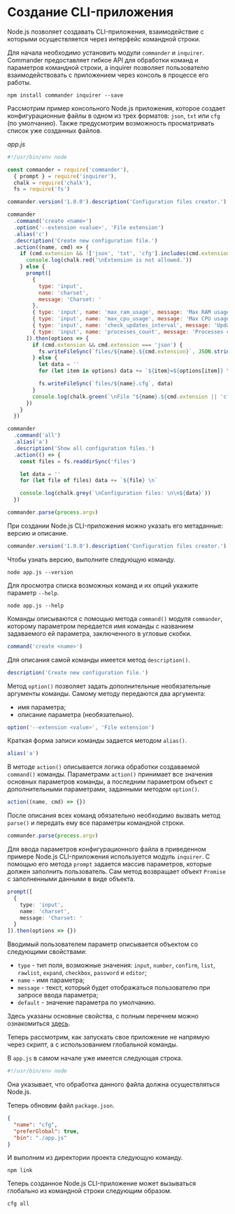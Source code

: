 # Создание CLI-приложения

Node.js позволяет создавать CLI-приложения, взаимодействие с которыми осуществляется через интерфейс командной строки.

Для начала необходимо установить модули `commander` и `inquirer`. Commander предоставляет гибкое API для обработки команд и параметров командной строки, а inquirer позволяет пользователю взаимодействовать с приложением через консоль в процессе его работы.

```
npm install commander inquirer --save
```

Рассмотрим пример консольного Node.js приложения, которое создает конфигурационные файлы в одном из трех форматов: `json`, `txt` или `cfg` (по умолчанию). Также предусмотрим возможность просматривать список уже созданных файлов.

_app.js_

```js
#!/usr/bin/env node

const commander = require('commander'),
  { prompt } = require('inquirer'),
  chalk = require('chalk'),
  fs = require('fs')

commander.version('1.0.0').description('Configuration files creator.')

commander
  .command('create <name>')
  .option('--extension <value>', 'File extension')
  .alias('c')
  .description('Create new configuration file.')
  .action((name, cmd) => {
    if (cmd.extension && !['json', 'txt', 'cfg'].includes(cmd.extension)) {
      console.log(chalk.red('\nExtension is not allowed.'))
    } else {
      prompt([
        {
          type: 'input',
          name: 'charset',
          message: 'Charset: '
        },
        { type: 'input', name: 'max_ram_usage', message: 'Max RAM usage, Mb: ' },
        { type: 'input', name: 'max_cpu_usage', message: 'Max CPU usage, %: ' },
        { type: 'input', name: 'check_updates_interval', message: 'Updates interval, ms: ' },
        { type: 'input', name: 'processes_count', message: 'Processes count: ' }
      ]).then(options => {
        if (cmd.extension && cmd.extension === 'json') {
          fs.writeFileSync(`files/${name}.${cmd.extension}`, JSON.stringify(options))
        } else {
          let data = ''
          for (let item in options) data += `${item}=${options[item]} \n`

          fs.writeFileSync(`files/${name}.cfg`, data)
        }
        console.log(chalk.green(`\nFile "${name}.${cmd.extension || 'cfg'}" created.`))
      })
    }
  })

commander
  .command('all')
  .alias('a')
  .description('Show all configuration files.')
  .action(() => {
    const files = fs.readdirSync('files')

    let data = ''
    for (let file of files) data += `${file} \n`

    console.log(chalk.grey(`\nConfiguration files: \n\n${data}`))
  })

commander.parse(process.argv)
```

При создании Node.js CLI-приложения можно указать его метаданные: версию и описание.

```js
commander.version('1.0.0').description('Configuration files creator.')
```

Чтобы узнать версию, выполните следующую команду.

```
node app.js --version
```

Для просмотра списка возможных команд и их опций укажите параметр `--help`.

```
node app.js --help
```

Команды описываются с помощью метода `command()` модуля `commander`, которому параметром передается имя команды с названием задаваемого ей параметра, заключенного в угловые скобки.

```js
command('create <name>')
```

Для описания самой команды имеется метод `description()`.

```js
description('Create new configuration file.')
```

Метод `option()` позволяет задать дополнительные необязательные аргументы команды. Самому методу передаются два аргумента:

- имя параметра;
- описание параметра (необязательно).

```js
option('--extension <value>', 'File extension')
```

Краткая форма записи команды задается методом `alias()`.

```js
alias('a')
```

В методе `action()` описывается логика обработки создаваемой `command()` команды. Параметрами `action()` принимает все значения основных параметров команды, а последним параметром объект с дополнительными параметрами, заданными методом `option()`.

```js
action((name, cmd) => {})
```

После описания всех команд обязательно необходимо вызвать метод `parse()` и передать ему все параметры командной строки.

```js
commander.parse(process.argv)
```

Для ввода параметров конфигурационного файла в приведенном примере Node.js CLI-приложения используется модуль `inquirer`. С помощью его метода `prompt` задается массив параметров, которые должен заполнить пользователь. Сам метод возвращает объект `Promise` с заполненными данными в виде объекта.

```ts
prompt([
  {
    type: 'input',
    name: 'charset',
    message: 'Charset: '
  }
]).then(options => {})
```

Вводимый пользователем параметр описывается объектом со следующими свойствами:

- `type` - тип поля, возможные значения: `input`, `number`, `confirm`, `list`, `rawlist`, `expand`, `checkbox`, `password` и `editor`;
- `name` - имя параметра;
- `message` - текст, который будет отображаться пользователю при запросе ввода параметра;
- `default` - значение параметра по умолчанию.

Здесь указаны основные свойства, с полным перечнем можно ознакомиться [здесь](https://www.npmjs.com/package/inquirer).

Теперь рассмотрим, как запускать свое приложение не напрямую через скрипт, а с использованием глобальной команды.

В `app.js` в самом начале уже имеется следующая строка.

```js
#!/usr/bin/env node
```

Она указывает, что обработка данного файла должна осуществляться Node.js.

Теперь обновим файл `package.json`.

```json
{
  "name": "cfg",
  "preferGlobal": true,
  "bin": "./app.js"
}
```

И выполним из директории проекта следующую команду.

```
npm link
```

Теперь созданное Node.js CLI-приложение может вызываться глобально из командной строки следующим образом.

```
cfg all
```
